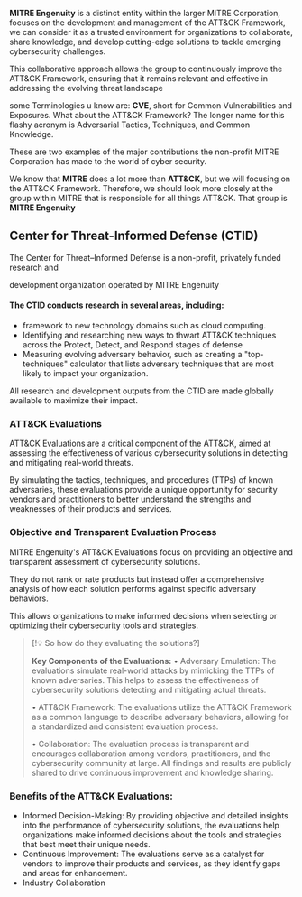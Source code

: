 **MITRE Engenuity** is a distinct entity within the larger MITRE Corporation, focuses on the development and management of the ATT&CK Framework, we can consider it as a trusted environment for organizations to collaborate, share knowledge, and develop cutting-edge solutions to tackle emerging cybersecurity challenges.

This collaborative approach allows the group to continuously improve the ATT&CK Framework, ensuring that it remains relevant and effective in addressing the evolving threat landscape

some Terminologies u know are: **CVE**,  short for Common Vulnerabilities and Exposures.
What about the ATT&CK Framework? The longer name for this flashy acronym is Adversarial
Tactics, Techniques, and Common Knowledge.

These are two examples of the major contributions the non-profit MITRE Corporation has made to the world of cyber security.

We know that **MITRE** does a lot more than **ATT&CK**, but we will focusing on the ATT&CK Framework. Therefore, we should look more closely at the group within MITRE that is responsible for all things ATT&CK. That group is **MITRE Engenuity** 

## Center for Threat-Informed Defense (CTID)

The Center for Threat–Informed Defense is a non-profit, privately funded research and

development organization operated by MITRE Engenuity

#### The CTID conducts research in several areas, including:

- framework to new technology domains such as cloud computing.
- Identifying and researching new ways to thwart ATT&CK techniques across the Protect, Detect, and Respond stages of defense
- Measuring evolving adversary behavior, such as creating a "top-techniques" calculator that lists adversary techniques that are most likely to impact your organization.

All research and development outputs from the CTID are made globally available to maximize their impact.

### ATT&CK Evaluations

ATT&CK Evaluations are a critical component of the ATT&CK, aimed at assessing the effectiveness of various cybersecurity solutions in detecting and mitigating real-world threats.

By simulating the tactics, techniques, and procedures (TTPs) of known adversaries, these evaluations provide a unique opportunity for security vendors and practitioners to better understand the strengths and weaknesses of their products and services.

### Objective and Transparent Evaluation Process

MITRE Engenuity's ATT&CK Evaluations focus on providing an objective and transparent assessment of cybersecurity solutions.

They do not rank or rate products but instead offer a comprehensive analysis of how each solution performs against specific adversary behaviors. 

This allows organizations to make informed decisions when selecting or optimizing
their cybersecurity tools and strategies.


> [!💡 So how do they evaluating the solutions?]
>
> **Key Components of the Evaluations:**
> • Adversary Emulation: The evaluations simulate real-world attacks by mimicking the TTPs of known adversaries. This helps to assess the effectiveness of cybersecurity solutions detecting and mitigating actual threats.
> 
> • ATT&CK Framework: The evaluations utilize the ATT&CK Framework as a common language to describe adversary behaviors, allowing for a standardized and consistent evaluation process.
> 
> • Collaboration: The evaluation process is transparent and encourages collaboration among vendors, practitioners, and the cybersecurity community at large. All findings and results are publicly shared to drive continuous improvement and knowledge sharing.

### **Benefits of the ATT&CK Evaluations:**

- Informed Decision-Making: By providing objective and detailed insights into the performance of cybersecurity solutions, the evaluations help organizations make informed decisions about the tools and strategies that best meet their unique needs.
- Continuous Improvement: The evaluations serve as a catalyst for vendors to improve their products and services, as they identify gaps and areas for enhancement.
- Industry Collaboration
